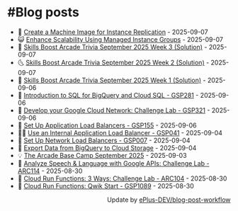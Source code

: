 # #Blog posts
<!-- BLOG-POST-LIST:START -->
- 🧰 [Create a Machine Image for Instance Replication](https://eplus.dev/create-a-machine-image-for-instance-replication) - 2025-09-07
- 😺 [Enhance Scalability Using Managed Instance Groups](https://eplus.dev/enhance-scalability-using-managed-instance-groups) - 2025-09-07
- 🗽 [Skills Boost Arcade Trivia September 2025 Week 3 &lpar;Solution&rpar;](https://eplus.dev/skills-boost-arcade-trivia-september-2025-week-3-solution) - 2025-09-07
- 🌜 [Skills Boost Arcade Trivia September 2025 Week 2 &lpar;Solution&rpar;](https://eplus.dev/skills-boost-arcade-trivia-september-2025-week-2-solution) - 2025-09-07
- 📝 [Skills Boost Arcade Trivia September 2025 Week 1 &lpar;Solution&rpar;](https://eplus.dev/skills-boost-arcade-trivia-september-2025-week-1-solution) - 2025-09-06
- 🚀 [Introduction to SQL for BigQuery and Cloud SQL - GSP281](https://eplus.dev/introduction-to-sql-for-bigquery-and-cloud-sql-gsp281) - 2025-09-06
- 💼 [Develop your Google Cloud Network: Challenge Lab - GSP321](https://eplus.dev/develop-your-google-cloud-network-challenge-lab-gsp321) - 2025-09-06
- 🦣 [Set Up Application Load Balancers - GSP155](https://eplus.dev/set-up-application-load-balancers-gsp155) - 2025-09-06
- 👨‍🏫 [Use an Internal Application Load Balancer - GSP041](https://eplus.dev/use-an-internal-application-load-balancer-gsp041) - 2025-09-04
- 🔭 [Set Up Network Load Balancers - GSP007](https://eplus.dev/set-up-network-load-balancers-gsp007) - 2025-09-04
- 🤡 [Export Data from BigQuery to Cloud Storage](https://eplus.dev/export-data-from-bigquery-to-cloud-storage) - 2025-09-04
- 💡 [The Arcade Base Camp September 2025](https://eplus.dev/the-arcade-base-camp-september-2025) - 2025-09-03
- 🦣 [Analyze Speech &amp; Language with Google APIs: Challenge Lab - ARC114](https://eplus.dev/analyze-speech-and-language-with-google-apis-challenge-lab-arc114) - 2025-08-30
- 💪 [Cloud Run Functions: 3 Ways: Challenge Lab - ARC104](https://eplus.dev/cloud-run-functions-3-ways-challenge-lab-arc104) - 2025-08-30
- 🤡 [Cloud Run Functions: Qwik Start - GSP1089](https://eplus.dev/cloud-run-functions-qwik-start-gsp1089) - 2025-08-30<!-- BLOG-POST-LIST:END -->
<div align="right">
  Update by <a target="_blank"
    href="https://github.com/ePlus-DEV/blog-post-workflow">ePlus-DEV/blog-post-workflow</a>
</div>
